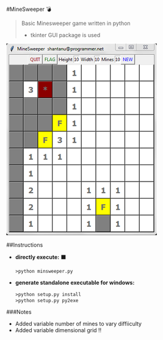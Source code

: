 #MineSweeper :bomb:
>Basic Minesweeper game written in python
> * tkinter GUI package is used

![screenshot](./screenshots/screenshot.png)

##Instructions
* **directly execute:** :black_large_square: 
  ```
  >python minsweeper.py
  ```
* **generate standalone executable for windows:**
  ```
  >python setup.py install
  >python setup.py py2exe
  
  ```
  
###Notes
* Added variable number of mines to vary diffiiculty
* Added variable dimensional grid :bangbang:

